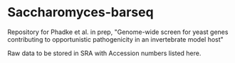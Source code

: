 # Saccharomyces-barseq
Repository for Phadke et al. in prep, "Genome-wide screen for yeast genes contributing to opportunistic pathogenicity in an invertebrate model host"

Raw data to be stored in SRA with Accession numbers listed here.

